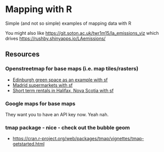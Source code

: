 # Mapping with R

Simple (and not so simple) examples of mapping data with R

You might also like https://git.soton.ac.uk/twr1m15/la_emissions_viz which drives https://rushby.shinyapps.io/LAemissions/

## Resources

### Openstreetmap for base maps (i.e. map tiles/rasters)

 * [Edinburgh green space as an example with sf](https://ourcodingclub.github.io/tutorials/spatial-vector-sf/)
 * [Madrid supermarkets with sf](https://dominicroye.github.io/en/2018/accessing-openstreetmap-data-with-r/)
 * [Short term rentals in Halifax, Nova Scotia with sf](https://upgo.lab.mcgill.ca/2019/12/13/making-beautiful-maps/)
 
### Google maps for base maps

They want you to have an API key now. Yeah nah.

### tmap package - nice - check out the bubble geom

 * https://cran.r-project.org/web/packages/tmap/vignettes/tmap-getstarted.html